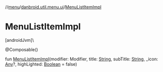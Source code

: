 //[menu](../../index.md)/[danbroid.util.menu.ui](index.md)/[MenuListItemImpl](-menu-list-item-impl.md)

# MenuListItemImpl

[androidJvm]\

@Composable()

fun [MenuListItemImpl](-menu-list-item-impl.md)(modifier: Modifier, title: [String](https://kotlinlang.org/api/latest/jvm/stdlib/kotlin/-string/index.html), subTitle: [String](https://kotlinlang.org/api/latest/jvm/stdlib/kotlin/-string/index.html), _icon: [Any](https://kotlinlang.org/api/latest/jvm/stdlib/kotlin/-any/index.html)?, highLighted: [Boolean](https://kotlinlang.org/api/latest/jvm/stdlib/kotlin/-boolean/index.html) = false)
